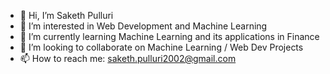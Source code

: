 - 👋 Hi, I’m Saketh Pulluri
- 👀 I’m interested in Web Development and Machine Learning
- 🌱 I’m currently learning Machine Learning and its applications in Finance
- 💞️ I’m looking to collaborate on Machine Learning / Web Dev Projects
- 📫 How to reach me: saketh.pulluri2002@gmail.com

<!---
SakethPulluri/SakethPulluri is a ✨ special ✨ repository because its `README.md` (this file) appears on your GitHub profile.
You can click the Preview link to take a look at your changes.
--->
